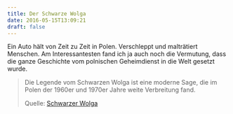 ```yaml
---
title: Der Schwarze Wolga
date: 2016-05-15T13:09:21
draft: false
---
```


Ein Auto hält von Zeit zu Zeit in Polen. Verschleppt und malträtiert
Menschen. Am Interessantesten fand ich ja auch noch die Vermutung, dass die
ganze Geschichte vom polnischen Geheimdienst in die Welt gesetzt wurde.

> Die Legende vom Schwarzen Wolga ist eine moderne Sage, die im Polen der
> 1960er und 1970er Jahre weite Verbreitung fand.
>
> Quelle: [Schwarzer Wolga](https://de.wikipedia.org/wiki/Schwarzer_Wolga)